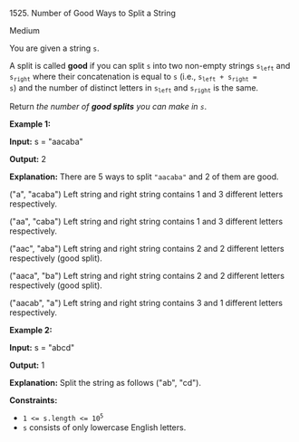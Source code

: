 1525\. Number of Good Ways to Split a String

Medium

You are given a string `s`.

A split is called **good** if you can split `s` into two non-empty strings <code>s<sub>left</sub></code> and <code>s<sub>right</sub></code> where their concatenation is equal to `s` (i.e., <code>s<sub>left</sub> + s<sub>right</sub> = s</code>) and the number of distinct letters in <code>s<sub>left</sub></code> and <code>s<sub>right</sub></code> is the same.

Return _the number of **good splits** you can make in `s`_.

**Example 1:**

**Input:** s = "aacaba"

**Output:** 2

**Explanation:** There are 5 ways to split `"aacaba"` and 2 of them are good. 

("a", "acaba") Left string and right string contains 1 and 3 different letters respectively. 

("aa", "caba") Left string and right string contains 1 and 3 different letters respectively. 

("aac", "aba") Left string and right string contains 2 and 2 different letters respectively (good split). 

("aaca", "ba") Left string and right string contains 2 and 2 different letters respectively (good split). 

("aacab", "a") Left string and right string contains 3 and 1 different letters respectively.

**Example 2:**

**Input:** s = "abcd"

**Output:** 1

**Explanation:** Split the string as follows ("ab", "cd").

**Constraints:**

*   <code>1 <= s.length <= 10<sup>5</sup></code>
*   `s` consists of only lowercase English letters.